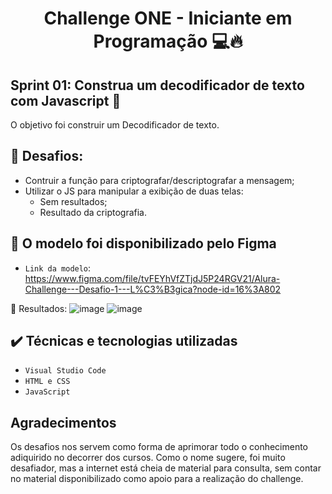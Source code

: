 <h1 align="center"> Challenge ONE - Iniciante em Programação 💻🔥 </h1>


## Sprint 01: Construa um decodificador de texto com Javascript 🔨

O objetivo foi construir um Decodificador de texto.

## :hammer: Desafios:
- Contruir a função para criptografar/descriptografar a mensagem;
- Utilizar o JS para manipular a exibição de duas telas:
    - Sem resultados;
    - Resultado da criptografia.

## :hammer: O modelo foi disponibilizado pelo Figma
- `Link da modelo`: https://www.figma.com/file/tvFEYhVfZTjdJ5P24RGV21/Alura-Challenge---Desafio-1---L%C3%B3gica?node-id=16%3A802

📁 Resultados:
![image](https://user-images.githubusercontent.com/102323652/184507950-b5cc4629-1969-47d1-a924-4301c584c814.png)
![image](https://user-images.githubusercontent.com/102323652/184507927-0371929b-ada5-4c6e-b9a6-173b6637b2f3.png)

## ✔️ Técnicas e tecnologias utilizadas

- ``Visual Studio Code``
- ``HTML e CSS``
- ``JavaScript``

## Agradecimentos
Os desafios nos servem como forma de aprimorar todo o conhecimento adiquirido no decorrer dos cursos. Como o nome sugere, foi muito desafiador, mas a internet está cheia de material para consulta, sem contar no material disponibilizado como apoio para a realização do challenge.
